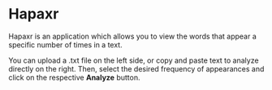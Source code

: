 # Hapaxr

Hapaxr is an application which allows you to view the words that appear a specific number of times in a text.

You can upload a .txt file on the left side, or copy and paste text to analyze directly on the right. Then, select the desired frequency of appearances and click on the respective **Analyze** button.